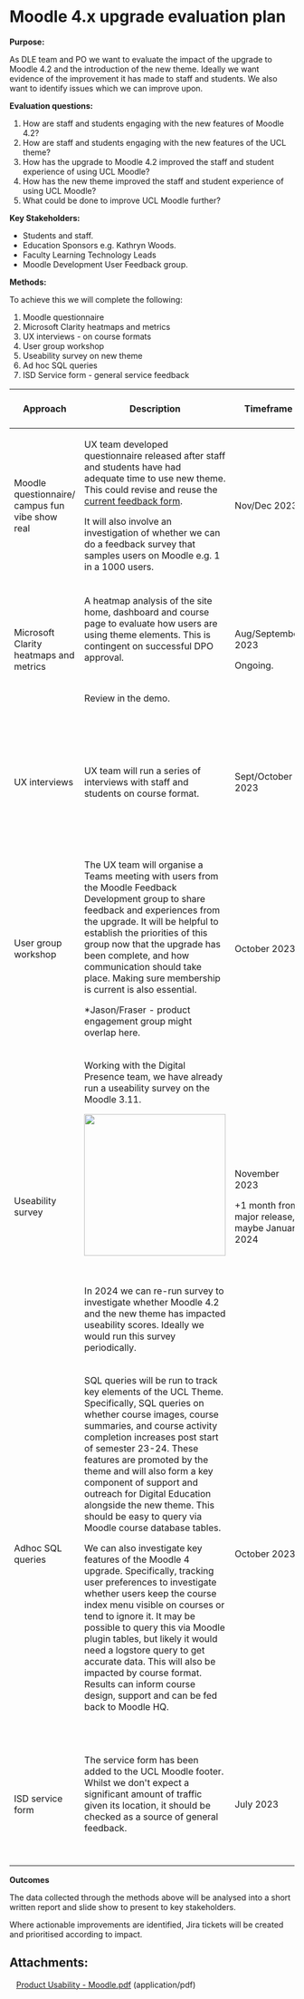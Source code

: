 # Moodle 4.x upgrade evaluation plan

**Purpose:**

As DLE team and PO we want to evaluate the impact of the upgrade to Moodle 4.2 and the introduction of the new theme. Ideally we want evidence of the improvement it has made to staff and students. We also want to identify issues which we can improve upon.

**Evaluation questions:**

1.  How are staff and students engaging with the new features of Moodle 4.2?
2.  How are staff and students engaging with the new features of the UCL theme?
3.  How has the upgrade to Moodle 4.2 improved the staff and student experience of using UCL Moodle? 
4.  How has the new theme improved the staff and student experience of using UCL Moodle? 
5.  What could be done to improve UCL Moodle further?

**Key Stakeholders:**

-   Students and staff.
-   Education Sponsors e.g. Kathryn Woods.
-   Faculty Learning Technology Leads
-   Moodle Development User Feedback group.

**Methods:**

To achieve this we will complete the following:

1.  Moodle questionnaire
2.  Microsoft Clarity heatmaps and metrics
3.  UX interviews - on course formats
4.  User group workshop
5.  Useability survey on new theme
6.  Ad hoc SQL queries
7.  ISD Service form - general service feedback

<table>
<thead>
<tr class="header">
<th>Approach</th>
<th>Description</th>
<th>Timeframe</th>
<th>Feedback type</th>
<th>With this feedback, we will:</th>
<th>JIRA</th>
</tr>
</thead>
<tbody>
<tr class="odd">
<td>Moodle questionnaire/ campus fun vibe show real</td>
<td><p>UX team developed questionnaire released after staff and students have had  adequate time to use new theme. This could revise and reuse the <a href="https://forms.office.com/pages/responsepage.aspx?id=_oivH5ipW0yTySEKEdmlwmiGTP8t-7lPlESKuB1_XXxUNFNIUVNJNUZDTzlRMTU4VUNKOTdVNzhBMi4u">current feedback form</a>.</p>
<p>It will also involve an investigation of whether we can do a feedback survey that samples users on Moodle e.g. 1 in a 1000 users.</p></td>
<td>Nov/Dec 2023</td>
<td>Quantitative, user ratings and some open ended responses.</td>
<td><p>use it as evidence in our presentations and reports. </p>
<p>create user stories for future development</p></td>
<td><p><br />
</p></td>
</tr>
<tr class="even">
<td>Microsoft Clarity heatmaps and metrics</td>
<td><p>A heatmap analysis of the site home, dashboard and course page to evaluate how users are using theme elements. This is contingent on successful DPO approval.</p>
<p><br />
</p>
<p>Review in the demo.</p></td>
<td><p>Aug/September 2023</p>
<p>Ongoing.</p></td>
<td>Quantitative, heatmap.</td>
<td><p>use it as evidence in our presentations and reports. </p>
<p>create user stories for future development</p></td>
<td><p><br />
</p></td>
</tr>
<tr class="odd">
<td>UX interviews</td>
<td>UX team will run a series of interviews with staff and students on course format.</td>
<td>Sept/October 2023</td>
<td>Interview recordings.</td>
<td><p>use it as evidence in our presentations and reports. </p>
<p>create user stories for future development</p></td>
<td><p><br />
</p></td>
</tr>
<tr class="even">
<td>User group workshop</td>
<td><div class="content-wrapper">
<p>The UX team will organise a Teams meeting with users from the Moodle Feedback Development group to share feedback and experiences from the upgrade. It will be helpful to establish the priorities of this group now that the upgrade has been complete, and how communication should take place. Making sure membership is current is also essential.</p>
</div>
<p>*Jason/Fraser - product engagement group might overlap here.</p></td>
<td>October 2023</td>
<td>Group discussion, workshop survey on Mentimeter.</td>
<td><p>Respond to common issues and concerns in the session.</p>
<p><br />
</p>
<p>Create user stories for future development</p></td>
<td><div class="content-wrapper">
<p>CTP-2537 - Re-engage Moodle feedback user group Done</p>
</div></td>
</tr>
<tr class="odd">
<td>Useability survey</td>
<td><div class="content-wrapper">
<p>Working with the Digital Presence team, we have already run a useability survey on the Moodle 3.11.</p>
<p><a href="/download/attachments/279515471/Product%20Usability%20-%20Moodle.pdf?version=1&amp;modificationDate=1690456374000&amp;api=v2"><img src="rest/documentConversion/latest/conversion/thumbnail/279515464/1" height="250" /></a></p>
<p><br />
</p>
<p>In 2024 we can re-run survey to investigate whether Moodle 4.2 and the new theme has impacted useability scores. Ideally we would run this survey periodically.  </p>
</div></td>
<td><p>November 2023</p>
<p>+1 month from major release, maybe January 2024</p></td>
<td>Quantitative</td>
<td>Benchmarking</td>
<td><div class="content-wrapper">
<p>CTP-2498 - Run Useability survey Done</p>
</div></td>
</tr>
<tr class="even">
<td>Adhoc SQL queries</td>
<td><p>SQL queries will be run to track key elements of the UCL Theme. Specifically, SQL queries on whether course images, course summaries, and course activity completion increases post start of semester 23-24. These features are promoted by the theme and will also form a key component of support and outreach for Digital Education alongside the new theme. This should be easy to query via Moodle course database tables.</p>
<p>We can also investigate key features of the Moodle 4 upgrade. Specifically, tracking user preferences to investigate whether users keep the course index menu visible on courses or tend to ignore it. It may be possible to query this via Moodle plugin tables, but likely it would need a logstore query to get accurate data. This will also be impacted by course format. Results can inform course design, support and can be fed back to Moodle HQ.</p>
<p><br />
</p></td>
<td>October 2023</td>
<td>Quantitative</td>
<td><p>use it as evidence in our presentations and reports. </p>
<p>Benchmarking.</p></td>
<td><p><br />
</p></td>
</tr>
<tr class="odd">
<td>ISD service form</td>
<td><p>The service form has been added to the UCL Moodle footer. Whilst we don't expect a significant amount of traffic given its location, it should be checked as a source of general feedback.</p>
<p><br />
</p></td>
<td>July 2023 </td>
<td>Quantitative and open ended.</td>
<td><p>Benchmarking against other ISD services.</p>
<p>Create user stories for future development</p></td>
<td><p><br />
</p></td>
</tr>
</tbody>
</table>

**Outcomes**

The data collected through the methods above will be analysed into a short written report and slide show to present to key stakeholders.

Where actionable improvements are identified, Jira tickets will be created and prioritised according to impact.

## Attachments:

<img src="images/icons/bullet_blue.gif" width="8" height="8" /> [Product Usability - Moodle.pdf](attachments/279515471/279515464.pdf) (application/pdf)

